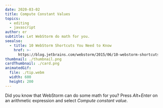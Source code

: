 ```yaml
---
date: 2020-03-02
title: Compute Constant Values
topics:
  - editing
  - javascript
author: er
subtitle: Let WebStorm do math for you.
seealso:
  - title: 10 WebStorm Shortcuts You Need to Know
    href: >-
      https://blog.jetbrains.com/webstorm/2015/06/10-webstorm-shortcuts-you-need-to-know/
thumbnail: ./thumbnail.png
cardThumbnail: ./card.png
animatedGif:
  file: ./tip.webm
  width: 600
  height: 200
---
```

Did you know that WebStorm can do some math for you? Press *Alt+Enter* on
an arithmetic expression and select *Compute constant value*.
